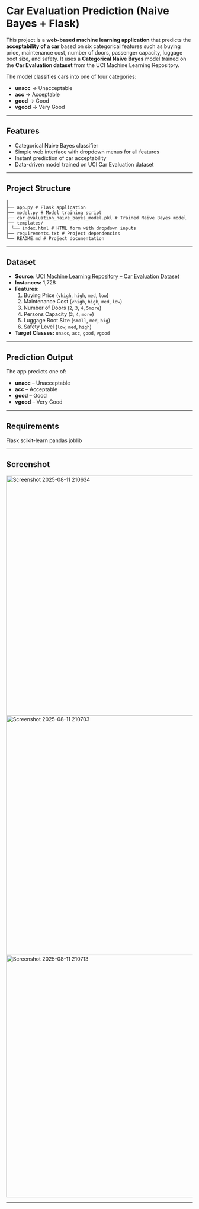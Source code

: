 # Car Evaluation Prediction (Naive Bayes + Flask)

This project is a **web-based machine learning application** that predicts the **acceptability of a car** based on six categorical features such as buying price, maintenance cost, number of doors, passenger capacity, luggage boot size, and safety. It uses a **Categorical Naive Bayes** model trained on the **Car Evaluation dataset** from the UCI Machine Learning Repository.

The model classifies cars into one of four categories:  
- **unacc** → Unacceptable  
- **acc** → Acceptable  
- **good** → Good  
- **vgood** → Very Good  

---

##  Features
- Categorical Naive Bayes classifier
- Simple web interface with dropdown menus for all features
- Instant prediction of car acceptability
- Data-driven model trained on UCI Car Evaluation dataset

---

## Project Structure
```car-evaluation-naive-bayes/
│
├── app.py # Flask application
├── model.py # Model training script
├── car_evaluation_naive_bayes_model.pkl # Trained Naive Bayes model
├── templates/
│ └── index.html # HTML form with dropdown inputs
├── requirements.txt # Project dependencies
└── README.md # Project documentation
```

---

## Dataset
- **Source:** [UCI Machine Learning Repository – Car Evaluation Dataset](https://archive.ics.uci.edu/ml/datasets/car+evaluation)
- **Instances:** 1,728
- **Features:**  
  1. Buying Price (`vhigh`, `high`, `med`, `low`)  
  2. Maintenance Cost (`vhigh`, `high`, `med`, `low`)  
  3. Number of Doors (`2`, `3`, `4`, `5more`)  
  4. Persons Capacity (`2`, `4`, `more`)  
  5. Luggage Boot Size (`small`, `med`, `big`)  
  6. Safety Level (`low`, `med`, `high`)  
- **Target Classes:** `unacc`, `acc`, `good`, `vgood`

---

## Prediction Output
The app predicts one of:
- **unacc** – Unacceptable  
- **acc** – Acceptable  
- **good** – Good  
- **vgood** – Very Good  

---

## Requirements

Flask
scikit-learn
pandas
joblib

---

## Screenshot
<img width="1366" height="647" alt="Screenshot 2025-08-11 210634" src="https://github.com/user-attachments/assets/468889ec-8fa7-4885-bf40-af43047c3d51" />
<img width="1366" height="647" alt="Screenshot 2025-08-11 210703" src="https://github.com/user-attachments/assets/04e51f9d-d08e-4851-97bd-a34ce34f6346" />
<img width="1366" height="654" alt="Screenshot 2025-08-11 210713" src="https://github.com/user-attachments/assets/8347b894-ca93-4b9b-91d8-49060dcd6fe8" />


---
